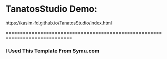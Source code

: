 # TanatosStudio Demo:
https://kasim-fd.github.io/TanatosStudio/index.html

=============================================================================

### I Used This Template From Symu.com
